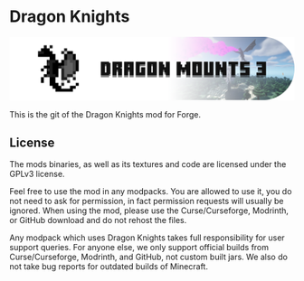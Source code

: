 # Dragon Knights
![LOGO](src/main/resources/logo.png)

This is the git of the Dragon Knights mod for Forge.

## License
The mods binaries, as well as its textures and code are licensed under the GPLv3 license.

Feel free to use the mod in any modpacks. You are allowed to use it, you do not need to ask for permission, in fact permission requests will usually be ignored. When using the mod, please use the Curse/Curseforge, Modrinth, or GitHub download and do not rehost the files.

Any modpack which uses Dragon Knights takes full responsibility for user support queries. For anyone else, we only support official builds from Curse/Curseforge, Modrinth, and GitHub, not custom built jars. We also do not take bug reports for outdated builds of Minecraft.
